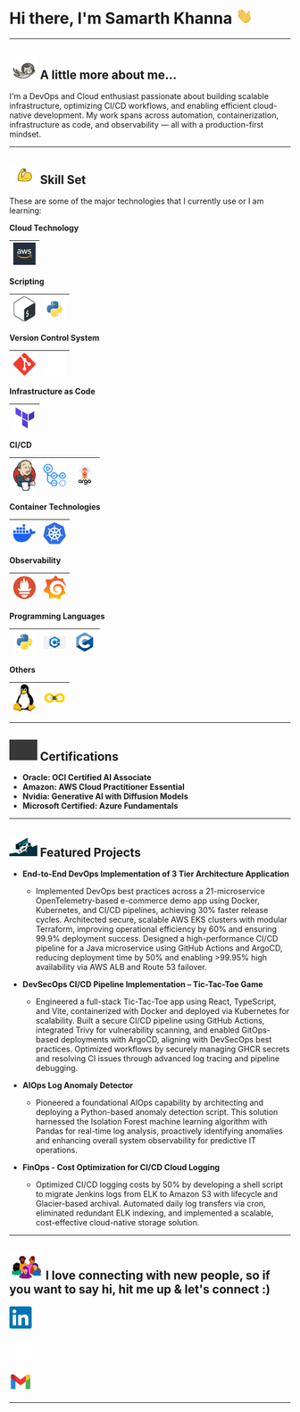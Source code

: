 # Hi there, I'm Samarth Khanna <img  src="https://github.com/samarthkhanna2741/samarthkhanna2741/blob/main/assets/01.gif" width="30px">

---

## <img src="https://github.com/samarthkhanna2741/samarthkhanna2741/blob/main/assets/02.webp" width="50"> A little more about me...
I'm a DevOps and Cloud enthusiast passionate about building scalable infrastructure, optimizing CI/CD workflows, and enabling efficient cloud-native development. My work spans across automation, containerization, infrastructure as code, and observability — all with a production-first mindset.

---

## <img src="https://github.com/samarthkhanna2741/samarthkhanna2741/blob/main/assets/skills 1.gif" width="50"> Skill Set
<!-- ## <img src="https://github.com/samarthkhanna2741/samarthkhanna2741/blob/main/assets/skills 2.gif" width="50"> Skill Set -->

These are some of the major technologies that I currently use or I am learning:

**Cloud Technology**

<img title="AWS" alt="AWS" width="40px" src="https://github.com/samarthkhanna2741/samarthkhanna2741/blob/main/assets/aws.png">|
|--|

**Scripting**

<img title="Shell Scripting" alt="Shell Scripting" width="40px" src="https://github.com/samarthkhanna2741/samarthkhanna2741/blob/main/assets/shell scripting.png">|<img title="Python" alt="Python" width="40px" src="https://github.com/samarthkhanna2741/samarthkhanna2741/blob/main/assets/python scripting.png">
|--|--|

**Version Control System**

|<img title="Git" alt="Git" width="40px" src="https://github.com/samarthkhanna2741/samarthkhanna2741/blob/main/assets/git.png">|<img title="GitHub" alt="GitHub" width="40px" src="https://github.com/samarthkhanna2741/samarthkhanna2741/blob/main/assets/github.png">
|--|--|

**Infrastructure as Code**

<img title="Terraform" alt="Terraform" width="40px" src="https://github.com/samarthkhanna2741/samarthkhanna2741/blob/main/assets/terraform.png">|
|--|

**CI/CD**

<img title="Jenkins" alt="Jenkins" width="40px" src="https://github.com/samarthkhanna2741/samarthkhanna2741/blob/main/assets/jenkins.png" />|<img title="GitHub Actions" alt="GitHub Actions" width="40px" src="https://github.com/samarthkhanna2741/samarthkhanna2741/blob/main/assets/github actions.png">|<img title="ArgoCD" alt="ArgoCD" width="40px" src="https://github.com/samarthkhanna2741/samarthkhanna2741/blob/main/assets/argo cd.png">|
|--|--|--|

**Container Technologies**

|<img title="Docker" alt="Docker" width="40px" src="https://github.com/samarthkhanna2741/samarthkhanna2741/blob/main/assets/docker.png">|<img title="Kubernetes" alt="Kubernetes" width="40px" src="https://github.com/samarthkhanna2741/samarthkhanna2741/blob/main/assets/kubernetes.png">
|--|--|

**Observability**

|<img title="Prometheus" alt="Prometheus" width="40px" src="https://github.com/samarthkhanna2741/samarthkhanna2741/blob/main/assets/prometheus.png">|<img title="Grafana" alt="Grafana" width="40px" src="https://github.com/samarthkhanna2741/samarthkhanna2741/blob/main/assets/grafana.png">
|--|--|

**Programming Languages**

<img title="Python" alt="Python" width="40px" src="https://github.com/samarthkhanna2741/samarthkhanna2741/blob/main/assets/python.png" />|<img title="C++" alt="C++" width="40px" src="https://github.com/samarthkhanna2741/samarthkhanna2741/blob/main/assets/c++.png">|<img title="C" alt="C" width="40px" src="https://github.com/samarthkhanna2741/samarthkhanna2741/blob/main/assets/c.png">|
|--|--|--|

**Others**

|<img title="Linux" alt="Linux" width="40px" src="https://github.com/samarthkhanna2741/samarthkhanna2741/blob/main/assets/linux.png">|<img title="AI Assisted DevOps" alt="AI Assisted DevOps" width="40px" src="https://github.com/samarthkhanna2741/samarthkhanna2741/blob/main/assets/ai assisted devops.png">
|--|--|

---

## <img src="https://github.com/samarthkhanna2741/samarthkhanna2741/blob/main/assets/certifications.gif" width="50"> Certifications

- **Oracle: OCI Certified AI Associate**
- **Amazon: AWS Cloud Practitioner Essential**
- **Nvidia: Generative AI with Diffusion Models**
- **Microsoft Certified: Azure Fundamentals**

---

## <img src="https://github.com/samarthkhanna2741/samarthkhanna2741/blob/main/assets/projects.gif" width="50"> Featured Projects

- **End-to-End DevOps Implementation of 3 Tier Architecture Application**
  - Implemented DevOps best practices across a 21-microservice OpenTelemetry-based e-commerce demo app using Docker, Kubernetes, and CI/CD pipelines, achieving 30% faster release cycles. Architected secure, scalable AWS EKS clusters with modular Terraform, improving operational efficiency by 60% and ensuring 99.9% deployment success. Designed a high-performance CI/CD pipeline for a Java microservice using GitHub Actions and ArgoCD, reducing deployment time by 50% and enabling >99.95% high availability via AWS ALB and Route 53 failover.


- **DevSecOps CI/CD Pipeline Implementation – Tic-Tac-Toe Game**
  - Engineered a full-stack Tic-Tac-Toe app using React, TypeScript, and Vite, containerized with Docker and deployed via Kubernetes for scalability. Built a secure CI/CD pipeline using GitHub Actions, integrated Trivy for vulnerability scanning, and enabled GitOps-based deployments with ArgoCD, aligning with DevSecOps best practices. Optimized workflows by securely managing GHCR secrets and resolving CI issues through advanced log tracing and pipeline debugging.


- **AIOps Log Anomaly Detector**
  - Pioneered a foundational AIOps capability by architecting and deploying a Python-based anomaly detection script. This solution harnessed the Isolation Forest machine learning algorithm with Pandas for real-time log analysis, proactively identifying anomalies and enhancing overall system observability for predictive IT operations.

- **FinOps - Cost Optimization for CI/CD Cloud Logging**
  - Optimized CI/CD logging costs by 50% by developing a shell script to migrate Jenkins logs from ELK to Amazon S3 with lifecycle and Glacier-based archival. Automated daily log transfers via cron, eliminated redundant ELK indexing, and implemented a scalable, cost-effective cloud-native storage solution.

---

## <img src="https://github.com/samarthkhanna2741/samarthkhanna2741/blob/main/assets/24.webp" width="60"> I love connecting with new people, so if you want to say hi, hit me up & let's connect :)

<a href="https://www.linkedin.com/in/samarthkhanna2741/"> <img title="LinkedIN" alt="LinkedIN" src="https://github.com/samarthkhanna2741/samarthkhanna2741/blob/main/assets/linkedin.png" width="40"></a>

<a href="https://x.com/samarth2741"> <img title="X" alt="LinkedIN" src="https://github.com/samarthkhanna2741/samarthkhanna2741/blob/main/assets/logo-white.png" width="40"></a>

<a href="samarthkhanna2741@gmail.com"> <img title="Email" alt="Email" src="https://github.com/samarthkhanna2741/samarthkhanna2741/blob/main/assets/gmail.png" width="40"></a>

---
